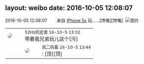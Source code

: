layout: weibo
date: 2016-10-05 12:08:07
---
<meta name="referrer" content="no-referrer" />

2016-10-05 12:08:07  &nbsp;&nbsp;&nbsp;&nbsp;&nbsp;&nbsp; 来自 <a href="sinaweibo://customweibosource" rel="nofollow">iPhone 5s</a>
玩……[馋嘴][馋嘴] ​​​
![图片](https://ww4.sinaimg.cn/large/6d2a6003jw1f8h9jm0usjj20rs0kuafm.jpg)

<table style="width: 100%;">
  <tr>
    <td style="width: 40px;"><img style="border-radius:50%" src="https://tva4.sinaimg.cn/crop.0.0.180.180.50/8beaf773jw1e8qgp5bmzyj2050050aa8.jpg?KID=imgbed,tva&Expires=1624466408&ssig=ILyTX3vAdg"></td>
    <td colspan="2"><small>52Hz的走兽 16-10-5 13:32</small><br/>带着我兄弟玩儿这个[污]</td>
  </tr>
  <tr>
    <td/>
    <td style="width: 40px;"><img style="border-radius:50%" src="https://tva3.sinaimg.cn/crop.0.0.639.639.50/6d2a6003jw8f3idy69w2gj20hs0hrt9g.jpg?KID=imgbed,tva&Expires=1624466408&ssig=H4TAv9oFf6"></td>
    <td><small>风二码畜 16-10-5 13:44</small><br/>: [顶][顶]</td>
  </tr>
</table>
